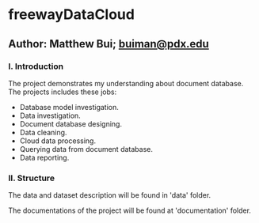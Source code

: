 # freewayDataCloud
## Author: Matthew Bui; buiman@pdx.edu
### I. Introduction
The project demonstrates my understanding about document database. The projects includes these jobs:
* Database model investigation.
* Data investigation.
* Document database designing.
* Data cleaning.
* Cloud data processing.
* Querying data from document database.
* Data reporting.

### II. Structure

The data and dataset description will be found in 'data' folder.

The documentations of the project will be found at 'documentation' folder.

